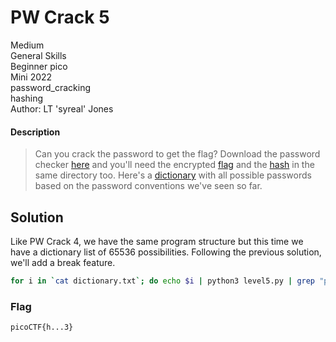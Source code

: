 # PW Crack 5
Medium\
General Skills\
Beginner pico\
Mini 2022\
password_cracking\
hashing\
Author: LT 'syreal' Jones
#### Description
> Can you crack the password to get the flag?  Download the password checker [here](https://artifacts.picoctf.net/c/33/level5.py) and you'll need the encrypted [flag](https://artifacts.picoctf.net/c/33/level5.flag.txt.enc) and the [hash](https://artifacts.picoctf.net/c/33/level5.hash.bin) in the same directory too. Here's a [dictionary](https://artifacts.picoctf.net/c/33/dictionary.txt) with all possible passwords based on the password conventions we've seen so far.
## Solution
Like PW Crack 4, we have the same program structure but this time we have a dictionary list of 65536 possibilities.  Following the previous solution, we'll add a break feature.

```bash
for i in `cat dictionary.txt`; do echo $i | python3 level5.py | grep "picoCTF" && break; done
```

### Flag
`picoCTF{h...3}`
